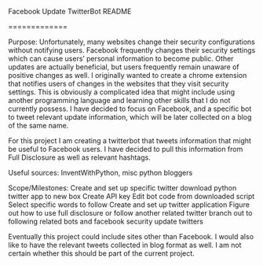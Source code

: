 Facebook Update TwitterBot README

=============

Purpose:
Unfortunately, many websites change their security configurations without notifying users. Facebook frequently changes their security settings which can cause users’ personal information to become public. Other updates are actually beneficial, but users frequently remain unaware of positive changes as well. I originally wanted to create a chrome extension that notifies users of changes in the websites that they visit security settings. This is obviously a complicated idea that might include using another programming language and learning other skills that I do not currently possess. I have decided to focus on Facebook, and a specific bot to tweet relevant update information, which will be later collected on a blog of the same name.

For this project I am creating a twitterbot that tweets information that might be useful to Facebook users. I have decided to pull this information from Full Disclosure as well as relevant hashtags. 

Useful sources: InventWithPython, misc python bloggers


Scope/Milestones:
Create and set up specific twitter
download python twitter app to new box
Create API key
Edit bot code from downloaded script
Select specific words to follow
Create and set up twitter application
Figure out how to use full disclosure or follow another related twitter
branch out to following related bots and facebook security update twitters


Eventually this project could include sites other than Facebook.
I would also like to have the relevant tweets collected in blog format as well. I am not certain whether this should be part of the current project.


